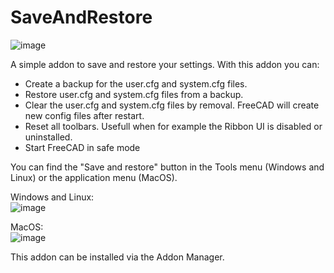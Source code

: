 # SaveAndRestore
![image](https://github.com/user-attachments/assets/3e5d71d5-e371-44a8-97ea-808fae8c03b3)

A simple addon to save and restore your settings. With this addon you can:
- Create a backup for the user.cfg and system.cfg files.
- Restore user.cfg and system.cfg files from a backup.
- Clear the user.cfg and system.cfg files by removal. FreeCAD will create new config files after restart.
- Reset all toolbars. Usefull when for example the Ribbon UI is disabled or uninstalled.
- Start FreeCAD in safe mode

You can find the "Save and restore" button in the Tools menu (Windows and Linux) or the application menu (MacOS).

Windows and Linux:  
![image](https://github.com/user-attachments/assets/c8b75347-1e2d-45c3-bb76-4cc36e74eb54)

MacOS:  
![image](https://github.com/user-attachments/assets/41211f2a-53cc-456e-ac90-81bd85d992b1)

This addon can be installed via the Addon Manager.

